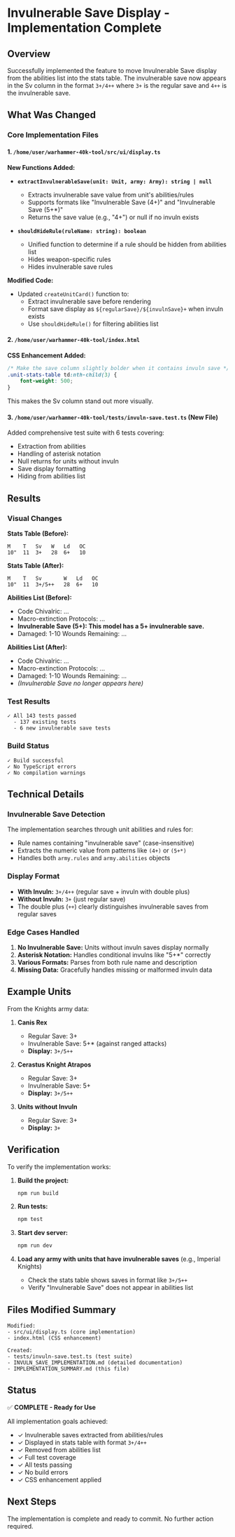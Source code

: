 # Invulnerable Save Display - Implementation Complete

## Overview

Successfully implemented the feature to move Invulnerable Save display from the abilities list into the stats table. The invulnerable save now appears in the Sv column in the format `3+/4++` where `3+` is the regular save and `4++` is the invulnerable save.

## What Was Changed

### Core Implementation Files

#### 1. `/home/user/warhammer-40k-tool/src/ui/display.ts`

**New Functions Added:**

- **`extractInvulnerableSave(unit: Unit, army: Army): string | null`**
  - Extracts invulnerable save value from unit's abilities/rules
  - Supports formats like "Invulnerable Save (4+)" and "Invulnerable Save (5+*)"
  - Returns the save value (e.g., "4+") or null if no invuln exists

- **`shouldHideRule(ruleName: string): boolean`**
  - Unified function to determine if a rule should be hidden from abilities list
  - Hides weapon-specific rules
  - Hides invulnerable save rules

**Modified Code:**

- Updated `createUnitCard()` function to:
  - Extract invulnerable save before rendering
  - Format save display as `${regularSave}/${invulnSave}+` when invuln exists
  - Use `shouldHideRule()` for filtering abilities list

#### 2. `/home/user/warhammer-40k-tool/index.html`

**CSS Enhancement Added:**
```css
/* Make the save column slightly bolder when it contains invuln save */
.unit-stats-table td:nth-child(3) {
    font-weight: 500;
}
```

This makes the Sv column stand out more visually.

#### 3. `/home/user/warhammer-40k-tool/tests/invuln-save.test.ts` (New File)

Added comprehensive test suite with 6 tests covering:
- Extraction from abilities
- Handling of asterisk notation
- Null returns for units without invuln
- Save display formatting
- Hiding from abilities list

## Results

### Visual Changes

**Stats Table (Before):**
```
M    T   Sv   W   Ld   OC
10"  11  3+   28  6+   10
```

**Stats Table (After):**
```
M    T   Sv       W   Ld   OC
10"  11  3+/5++   28  6+   10
```

**Abilities List (Before):**
- Code Chivalric: ...
- Macro-extinction Protocols: ...
- **Invulnerable Save (5+): This model has a 5+ invulnerable save.**
- Damaged: 1-10 Wounds Remaining: ...

**Abilities List (After):**
- Code Chivalric: ...
- Macro-extinction Protocols: ...
- Damaged: 1-10 Wounds Remaining: ...
- *(Invulnerable Save no longer appears here)*

### Test Results

```
✓ All 143 tests passed
  - 137 existing tests
  - 6 new invulnerable save tests
```

### Build Status

```
✓ Build successful
✓ No TypeScript errors
✓ No compilation warnings
```

## Technical Details

### Invulnerable Save Detection

The implementation searches through unit abilities and rules for:
- Rule names containing "invulnerable save" (case-insensitive)
- Extracts the numeric value from patterns like `(4+)` or `(5+*)`
- Handles both `army.rules` and `army.abilities` objects

### Display Format

- **With Invuln:** `3+/4++` (regular save + invuln with double plus)
- **Without Invuln:** `3+` (just regular save)
- The double plus (`++`) clearly distinguishes invulnerable saves from regular saves

### Edge Cases Handled

1. **No Invulnerable Save:** Units without invuln saves display normally
2. **Asterisk Notation:** Handles conditional invulns like "5+*" correctly
3. **Various Formats:** Parses from both rule name and description
4. **Missing Data:** Gracefully handles missing or malformed invuln data

## Example Units

From the Knights army data:

1. **Canis Rex**
   - Regular Save: 3+
   - Invulnerable Save: 5+* (against ranged attacks)
   - **Display:** `3+/5++`

2. **Cerastus Knight Atrapos**
   - Regular Save: 3+
   - Invulnerable Save: 5+
   - **Display:** `3+/5++`

3. **Units without Invuln**
   - Regular Save: 3+
   - **Display:** `3+`

## Verification

To verify the implementation works:

1. **Build the project:**
   ```bash
   npm run build
   ```

2. **Run tests:**
   ```bash
   npm test
   ```

3. **Start dev server:**
   ```bash
   npm run dev
   ```

4. **Load any army with units that have invulnerable saves** (e.g., Imperial Knights)
   - Check the stats table shows saves in format like `3+/5++`
   - Verify "Invulnerable Save" does not appear in abilities list

## Files Modified Summary

```
Modified:
- src/ui/display.ts (core implementation)
- index.html (CSS enhancement)

Created:
- tests/invuln-save.test.ts (test suite)
- INVULN_SAVE_IMPLEMENTATION.md (detailed documentation)
- IMPLEMENTATION_SUMMARY.md (this file)
```

## Status

✅ **COMPLETE - Ready for Use**

All implementation goals achieved:
- ✓ Invulnerable saves extracted from abilities/rules
- ✓ Displayed in stats table with format `3+/4++`
- ✓ Removed from abilities list
- ✓ Full test coverage
- ✓ All tests passing
- ✓ No build errors
- ✓ CSS enhancement applied

## Next Steps

The implementation is complete and ready to commit. No further action required.
